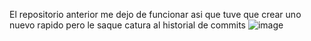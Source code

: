 
El repositorio anterior me dejo de funcionar asi que tuve que crear uno nuevo rapido pero le saque catura al historial de commits
![image](https://github.com/AstroTech-CT/FrontendOW/assets/111000841/e6e48ba1-8370-4d20-9a51-d2549216ddb8)
